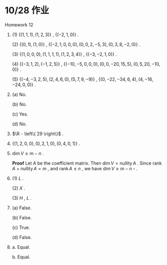 # 10/28 作业

Homework 12

1. (1) $\left\{ (1, 1, 1), (1, 2, 3) \right\}$ , $\left\{ (-2, 1, 0) \right\}$ .
   
   (2) $\left\{ (0, 1), (1, 0) \right\}$ , $\left\{ (-2, 1, 0, 0, 0), (0, 0, 2, -5, 3), (0, 3, 8, -2, 0) \right\}$ .
   
   (3) $\left\{ (1, 0, 0, 0), (1, 1, 1, 1), (1, 2, 3, 4) \right\}$ , $\left\{ (-3, -2, 1, 0) \right\}$ .
   
   (4) $\left\{ (-3, 1, 2), (-1, 2, 5) \right\}$ , $\left\{ (-10, -5, 0, 0, 0), (0, 0, -20, 15, 5), (0, 5, 20, -10, 0) \right\}$ .
   
   (5) $\left\{ (-4, -3, 2, 5), (2, 4, 6, 0), (5, 7, 9, -9) \right\}$ , $\left\{ (0, -22, -34, 6, 4), (4, -16, -24, 0, 0) \right\}$ .

2. (a) No.
   
   (b) No.
   
   (c) Yes.
   
   (d) No.

3. $\R - \left\{ 29 \right\}$ .

4. $\left\{ (1, 2, 0, 0), (0, 2, 1, 0), (0, 4, 0, 1) \right\}$ .

5. $\dim V \ge m - n$ .
   
   **Proof** Let $A$ be the coefficient matrix. Then $\dim V = \operatorname{nullity} A$ . Since $\operatorname{rank} A + \operatorname{nullity} A = m$ , and $\operatorname{rank} A \le n$ , we have $\dim V \ge m - n$ $\square$ .

6. (1) $L$ .
   
   (2) $X$ .
   
   (3) $H$ , $L$ .

7. (a) False.
   
   (b) False.
   
   (c) True.
   
   (d) False.

8. a. Equal.
   
   b. Equal.
